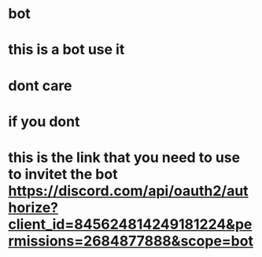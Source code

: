 # bot
# this is a bot use it
# dont care
# if you dont
# this is the link that you need to use to invitet the bot https://discord.com/api/oauth2/authorize?client_id=845624814249181224&permissions=2684877888&scope=bot

